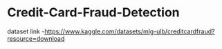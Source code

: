 # Credit-Card-Fraud-Detection

dataset link -https://www.kaggle.com/datasets/mlg-ulb/creditcardfraud?resource=download
